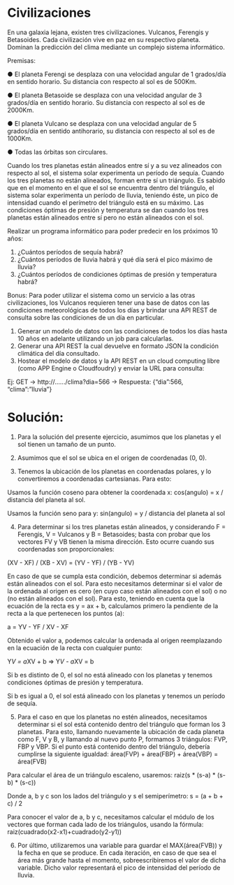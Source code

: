# Civilizaciones

En una galaxia lejana, existen tres civilizaciones. Vulcanos, Ferengis y Betasoides. Cada civilización vive en paz en su respectivo planeta. Dominan la predicción del clima mediante un complejo sistema informático.

Premisas:

● El planeta Ferengi se desplaza con una velocidad angular de 1 grados/día en sentido horario. Su distancia con respecto al sol es de 500Km.

● El planeta Betasoide se desplaza con una velocidad angular de 3 grados/día en sentido horario. Su distancia con respecto al sol es de 2000Km.

● El planeta Vulcano se desplaza con una velocidad angular de 5 grados/día en sentido anti­horario, su distancia con respecto al sol es de 1000Km.

● Todas las órbitas son circulares.

Cuando los tres planetas están alineados entre sí y a su vez alineados con respecto al sol, el sistema solar experimenta un período de sequía.
Cuando los tres planetas no están alineados, forman entre sí un triángulo. Es sabido que en el momento en el que el sol se encuentra dentro del triángulo, el sistema solar experimenta un período de lluvia, teniendo éste, un pico de intensidad cuando el perímetro del triángulo está en su máximo.
Las condiciones óptimas de presión y temperatura se dan cuando los tres planetas están alineados entre sí pero no están alineados con el sol.

Realizar un programa informático para poder predecir en los próximos 10 años:
1. ¿Cuántos períodos de sequía habrá?
2. ¿Cuántos períodos de lluvia habrá y qué día será el pico máximo de lluvia?
3. ¿Cuántos períodos de condiciones óptimas de presión y temperatura habrá?

Bonus:
Para poder utilizar el sistema como un servicio a las otras civilizaciones, los Vulcanos requieren tener una base de datos con las condiciones meteorológicas de todos los días y brindar una API REST de consulta sobre las condiciones de un día en particular.

1) Generar un modelo de datos con las condiciones de todos los días hasta 10 años en adelante
utilizando un job para calcularlas.
2) Generar una API REST la cual devuelve en formato JSON la condición climática del día
consultado.
3) Hostear el modelo de datos y la API REST en un cloud computing libre (como APP Engine o
Cloudfoudry) y enviar la URL para consulta:

Ej: GET → http://....../clima?dia=566 → Respuesta: {“dia”:566, “clima”:”lluvia”}


# Solución:

1) Para la solución del presente ejercicio, asumimos que los planetas y el sol tienen un tamaño de un punto.

2) Asumimos que el sol se ubica en el origen de coordenadas (0, 0).

3) Tenemos la ubicación de los planetas en coordenadas polares, y lo convertiremos a coordenadas cartesianas. Para esto:

Usamos la función coseno para obtener la coordenada x: cos(angulo) = x / distancia del planeta al sol. 

Usamos la función seno para y: sin(angulo) = y / distancia del planeta al sol

4) Para determinar si los tres planetas están alineados, y considerando F = Ferengis, V = Vulcanos y B = Betasoides; basta con probar que los vectores FV y VB tienen la misma dirección. Esto ocurre cuando sus coordenadas son proporcionales:

(XV - XF) / (XB - XV) = (YV - YF) / (YB - YV)

En caso de que se cumpla esta condición, debemos determinar si además están alineados con el sol. Para esto necesitamos determinar si el valor de la ordenada al origen es cero (en cuyo caso están alineados con el sol) o no (no están alineados con el sol). Para esto, teniendo en cuenta que la ecuación de la recta es y = ax + b, calculamos primero la pendiente de la recta a la que pertenecen los puntos (a):

a = YV - YF / XV - XF

Obtenido el valor a, podemos calcular la ordenada al origen reemplazando en la ecuación de la recta con cualquier punto:

Y*V = a*XV + b => Y*V - a*XV = b

Si b es distinto de 0, el sol no está alineado con los planetas y tenemos condiciones óptimas de presión y temperatura.

Si b es igual a 0, el sol está alineado con los planetas y tenemos un período de sequía.

5) Para el caso en que los planetas no estén alineados, necesitamos determinar si el sol está contenido dentro del triángulo que forman los 3 planetas. Para esto, llamando nuevamente la ubicación de cada planeta como F, V y B, y llamando al nuevo punto P, formamos 3 triángulos: FVP, FBP y VBP. Si el punto está contenido dentro del triángulo, debería cumplirse la siguiente igualdad: área(FVP) + área(FBP) + área(VBP) = área(FVB)

Para calcular el área de un triángulo escaleno, usaremos: raiz(s * (s-a) * (s-b) * (s-c))

Donde a, b y c son los lados del triángulo y s el semiperímetro: s = (a + b + c) / 2 

Para conocer el valor de a, b y c, necesitamos calcular el módulo de los vectores que forman cada lado de los triángulos, usando la fórmula: raiz(cuadrado(x2-x1)+cuadrado(y2-y1))

6) Por último, utilizaremos una variable para guardar el MAX(área(FVB)) y la fecha en que se produce. En cada iteración, en caso de que sea el área más grande hasta el momento, sobreescribiremos el valor de dicha variable. Dicho valor representará el pico de intensidad del período de lluvia.